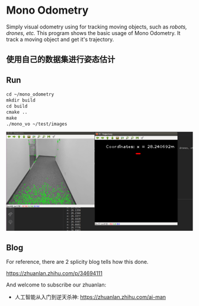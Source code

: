 # Mono Odometry

Simply visual odometry using for tracking moving objects, such as *robots, drones, etc.* This program shows the basic usage of Mono Odometry. It track a moving object and get it's trajectory.



## 使用自己的数据集进行姿态估计

## Run
```
cd ~/mono_odometry
mkdir build
cd build
cmake ..
make
./mono_vo ~/test/images
```

![](result.png)




## Blog

For reference, there are 2 splicity blog tells how this done.

https://zhuanlan.zhihu.com/p/34694111

And welcome to subscribe our zhuanlan:

- 人工智能从入门到逆天杀神: https://zhuanlan.zhihu.com/ai-man



